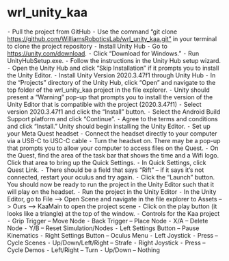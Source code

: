 # wrl_unity_kaa

⁃ Pull the project from GitHub
	⁃ Use the command “git clone https://github.com/WilliamsRoboticsLab/wrl_unity_kaa.git” in your terminal to clone the project repository
⁃ Install Unity Hub
	⁃ Go to <https://unity.com/download>.
	⁃ Click “Download for Windows.”
	⁃ Run UnityHubSetup.exe.
	⁃ Follow the instructions in the Unity Hub setup wizard.
	⁃ Open the Unity Hub and click “Skip Installation” if it prompts you to install the Unity Editor.
	⁃ Install Unity Version 2020.3.47f1 through Unity Hub
	⁃ In the “Projects” directory of the Unity Hub, click “Open” and navigate to the top folder of the wrl_unity_kaa project in the file explorer.
	⁃ Unity should present a “Warning” pop-up that prompts you to install the version of the Unity Editor that is compatible with the project (2020.3.47f1)
	⁃ Select version 2020.3.47f1 and click the “Install” button.
	⁃ Select the Android Build Support platform and click “Continue”.
	⁃ Agree to the terms and conditions and click “Install.” Unity should begin installing the Unity Editor.
⁃ Set up your Meta Quest headset
	⁃ Connect the headset directly to your computer via a USB-C to USC-C cable
	⁃ Turn the headset on. There may be a pop-up that prompts you to allow your computer to access files on the Quest.
	⁃ On the Quest, find the area of the task bar that shows the time and a Wifi logo. Click that area to bring up the Quick Settings.
	⁃ In Quick Settings, click Quest Link.
	⁃ There should be a field that says “Rift” – if it says it’s not connected, restart your oculus and try again.
	⁃ Click the “Launch” button. You should now be ready to run the project in the Unity Editor such that it will play on the headset.
⁃ Run the project in the Unity Editor
	⁃ In the Unity Editor, go to File –> Open Scene and navigate in the file explorer to Assets –> Ours –> KaaMain to open the project scene
	⁃ Click on the play button (it looks like a triangle) at the top of the window.
⁃ Controls for the Kaa project
	⁃ Grip Trigger – Move Node
	⁃ Back Trigger – Place Node
	⁃ X/A – Delete Node
	⁃ Y/B – Reset Simulation/Nodes
	⁃ Left Settings Button – Pause Kinematics
	⁃ Right Settings Button – Oculus Menu
	⁃ Left Joystick
	⁃ Press – Cycle Scenes
	⁃ Up/Down/Left/Right – Strafe
	⁃ Right Joystick
	⁃ Press – Cycle Demos
	⁃ Left/Right – Turn
	⁃ Up/Down – Nothing
